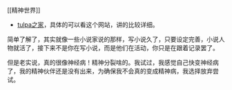 [[精神世界]]

- [tulpa之家](https://tulpa.cn/?variant=zh-cn)，具体的可以看这个网站，讲的比较详细。

简单了解了，其实就像一些小说家说的那样，写小说久了，只要设定完善，小说人物就活了，接下来不是你在写小说，而是他们在活动，你只是在跟着记录罢了。

但是老实说，真的很像神经病！精神分裂啥的。我试过，我感觉自己快变神经病了，我的精神伙伴还是没有出来，为确保我不会真的变成精神病，我选择放弃尝试。

